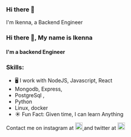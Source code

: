 ### Hi there 👋

I'm Ikenna, a Backend Engineer

### Hi there 👋, My name is Ikenna
#### I'm a backend Engineer

### Skills: 
* 🖥️ I work with NodeJS, Javascript, React
* Mongodb, Express,
* PostgreSql , 
* Python
* Linux, docker
* ☀️ Fun Fact: Given time, I can learn Anything


Contact me on instagram at [<img src='https://cdn.jsdelivr.net/npm/simple-icons@3.0.1/icons/instagram.svg' alt='instagram' height='20'> ](https://www.instagram.com/Gbambor_Jnr/) and twitter at [<img src='https://cdn.jsdelivr.net/npm/simple-icons@3.0.1/icons/twitter.svg' alt='twitter' height='20'>](https://twitter.com/Gbambor_Jnr)  
